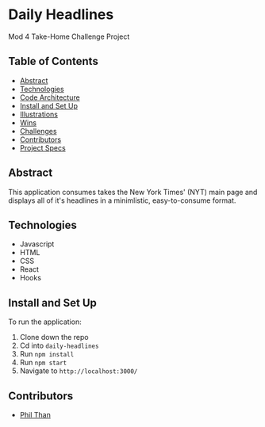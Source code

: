 # Daily Headlines

Mod 4 Take-Home Challenge Project

## Table of Contents

- [Abstract](#Abstract)
- [Technologies](#Technologies)
- [Code Architecture](#Code-Architecture)
- [Install and Set Up](#Install-and-Set-Up)
- [Illustrations](#Illustrations)
- [Wins](#Wins)
- [Challenges](#Challenges)
- [Contributors](#Contributors)
- [Project Specs](#Project-Specs)

## Abstract

This application consumes takes the New York Times' (NYT) main page and displays all of it's headlines in a minimlistic, easy-to-consume format.   

## Technologies

- Javascript
- HTML
- CSS
- React
- Hooks


## Install and Set Up

To run the application:

1. Clone down the repo
2. Cd into `daily-headlines`
3. Run `npm install`
4. Run `npm start`
5. Navigate to `http://localhost:3000/`


## Contributors
- [Phil Than](https://github.com/pthan1)
